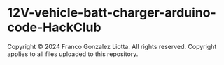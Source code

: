 # 12V-vehicle-batt-charger-arduino-code-HackClub
Copyright © 2024 Franco Gonzalez Liotta. All rights reserved. Copyright applies to all files uploaded to this repository.
